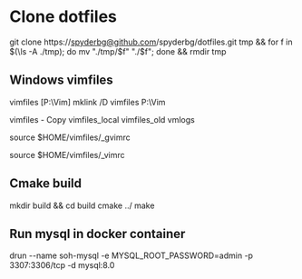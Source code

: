 # Clone dotfiles

git clone https://spyderbg@github.com/spyderbg/dotfiles.git tmp &&
for f in $(\ls -A ./tmp); do mv "./tmp/$f" "./$f"; done &&
rmdir tmp


## Windows vimfiles
vimfiles [P:\Vim]
mklink /D vimfiles P:\Vim

vimfiles - Copy
vimfiles_local
vimfiles_old
vmlogs

source $HOME/vimfiles/_gvimrc

source $HOME/vimfiles/_vimrc



## Cmake build 
mkdir build && cd build
cmake ../
make


## Run mysql in docker container
drun --name soh-mysql -e MYSQL_ROOT_PASSWORD=admin -p 3307:3306/tcp -d mysql:8.0
